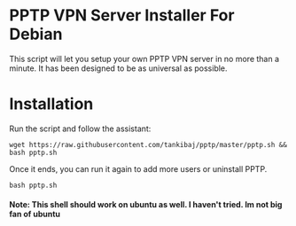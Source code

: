 # PPTP VPN Server Installer For Debian

This script will let you setup your own PPTP VPN server in no more than a minute. It has been designed to be as universal as possible.

# Installation

Run the script and follow the assistant:

`wget https://raw.githubusercontent.com/tankibaj/pptp/master/pptp.sh && bash pptp.sh`

Once it ends, you can run it again to add more users or uninstall PPTP.

`bash pptp.sh`

#### Note: This shell should work on ubuntu as well. I haven't tried. Im not big fan of ubuntu
